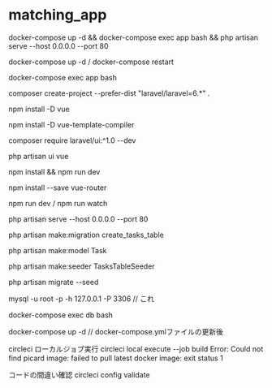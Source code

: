 # matching_app

docker-compose up -d && docker-compose exec app bash && php artisan serve --host 0.0.0.0 --port 80

docker-compose up -d / docker-compose restart

docker-compose exec app bash

composer create-project --prefer-dist "laravel/laravel=6.*" .

npm install -D vue

npm install -D vue-template-compiler

composer require laravel/ui:^1.0 --dev

php artisan ui vue

npm install && npm run dev

npm install --save vue-router

npm run dev / npm run watch

php artisan serve --host 0.0.0.0 --port 80

php artisan make:migration create_tasks_table

php artisan make:model Task

php artisan make:seeder TasksTableSeeder

php artisan migrate --seed

mysql -u root -p -h 127.0.0.1 -P 3306 // これ

docker-compose exec db bash

docker-compose up -d // docker-compose.ymlファイルの更新後


circleci
ローカルジョブ実行
circleci local execute --job build
Error: Could not find picard image: failed to pull latest docker image: exit status 1

コードの間違い確認
circleci config validate